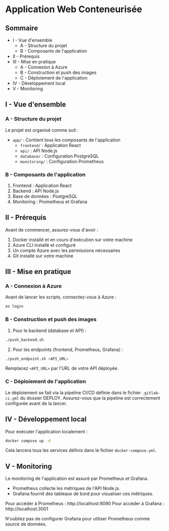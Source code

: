 # Application Web Conteneurisée

## Sommaire

- I - Vue d'ensemble
  - A - Structure du projet
  - B - Composants de l'application
- II - Prérequis
- III - Mise en pratique
  - A - Connexion à Azure
  - B - Construction et push des images
  - C - Déploiement de l'application
- IV - Développement local
- V - Monitoring

## I - Vue d'ensemble

### A - Structure du projet

Le projet est organisé comme suit :

- `app/` : Contient tous les composants de l'application
  - `frontend/` : Application React
  - `api/` : API Node.js
  - `database/` : Configuration PostgreSQL
  - `monitoring/` : Configuration Prometheus

### B - Composants de l'application

1. Frontend : Application React
2. Backend : API Node.js
3. Base de données : PostgreSQL
4. Monitoring : Prometheus et Grafana

## II - Prérequis

Avant de commencer, assurez-vous d'avoir :

1. Docker installé et en cours d'exécution sur votre machine
2. Azure CLI installé et configuré
3. Un compte Azure avec les permissions nécessaires
4. Git installé sur votre machine

## III - Mise en pratique

### A - Connexion à Azure

Avant de lancer les scripts, connectez-vous à Azure :

```bash
az login
```

### B - Construction et push des images
1. Pour le backend (database et API) :
```bash
./push_backend.sh
```
2. Pour les endpoints (frontend, Prometheus, Grafana) :


```bash
./push_endpoint.sh <API_URL>
```

Remplacez `<API_URL>` par l'URL de votre API déployée.

### C - Déploiement de l'application

Le déploiement se fait via la pipeline CI/CD définie dans le fichier `.gitlab-ci.yml` du dossier DEPLOY. Assurez-vous que la pipeline est correctement configurée avant de la lancer.

## IV - Développement local

Pour exécuter l'application localement :

```bash
docker compose up -d 
```

Cela lancera tous les services définis dans le fichier `docker-compose.yml`.

## V - Monitoring

Le monitoring de l'application est assuré par Prometheus et Grafana. 

- Prometheus collecte les métriques de l'API Node.js.
- Grafana fournit des tableaux de bord pour visualiser ces métriques.

Pour accéder à Prometheus : http://localhost:9090
Pour accéder à Grafana : http://localhost:3001

N'oubliez pas de configurer Grafana pour utiliser Prometheus comme source de données.
